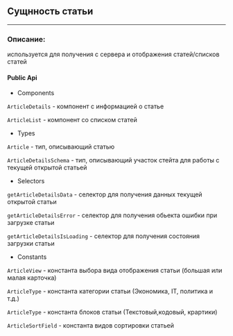 ## Сущнность статьи

_____

### Описание: 
используется для получения с сервера и отображения статей/списков статей


#### Public Api 

- Components

 `ArticleDetails` - компонент c информацией о статье

 `ArticleList` - компонент со списком статей
 
- Types 

`Article` - тип, описывающий статью

`ArticleDetailsSchema` - тип, описывающий участок стейта для работы с текущей открытой статьей


- Selectors

 `getArticleDetailsData` - селектор для получения данных текущей открытой статьи

  `getArticleDetailsError` - селектор для получения обьекта ошибки при загрузке статьи

  `getArticleDetailsIsLoading` - селектор для получения состояния загрузки статьи


- Constants

`ArticleView` - константа выбора вида отображения статьи (большая или малая карточка)

`ArticleType` - константа категории статьи (Экономика, IT, политика и т.д.)

`ArticleType` - константа блоков статьи (Текстовый,кодовый, крартики)

`ArticleSortField` - константа видов сортировки статьей





